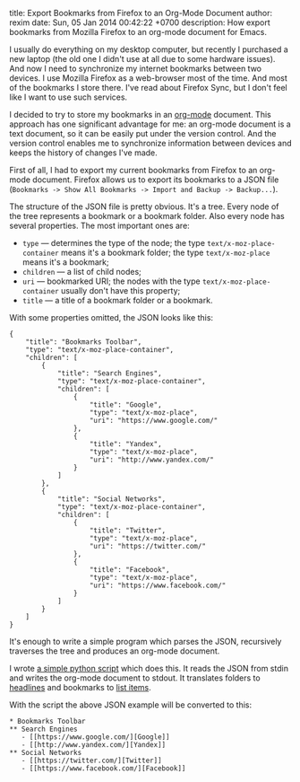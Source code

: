 title: Export Bookmarks from Firefox to an Org-Mode Document
author: rexim
date: Sun, 05 Jan 2014 00:42:22 +0700
description: How export bookmarks from Mozilla Firefox to an org-mode document for Emacs.

I usually do everything on my desktop computer, but recently I
purchased a new laptop (the old one I didn't use at all due to some
hardware issues). And now I need to synchronize my internet bookmarks
between two devices. I use Mozilla Firefox as a web-browser most of
the time. And most of the bookmarks I store there. I've read about
Firefox Sync, but I don't feel like I want to use such services.

I decided to try to store my bookmarks in an
[org-mode](http://orgmode.org/) document. This approach has one
significant advantage for me: an org-mode document is a text document,
so it can be easily put under the version control. And the version
control enables me to synchronize information between devices and
keeps the history of changes I've made.

First of all, I had to export my current bookmarks from Firefox to an
org-mode document. Firefox allows us to export its bookmarks to a JSON
file (`Bookmarks -> Show All Bookmarks -> Import and Backup ->
Backup...`).

The structure of the JSON file is pretty obvious. It's a tree. Every
node of the tree represents a bookmark or a bookmark folder. Also
every node has several properties. The most important ones are:

* `type` &mdash; determines the type of the node; the type
  `text/x-moz-place-container` means it's a bookmark folder; the type
  `text/x-moz-place` means it's a bookmark;
* `children` &mdash; a list of child nodes;
* `uri` &mdash; bookmarked URI; the nodes with the type
  `text/x-moz-place-container` usually don't have this property;
* `title` &mdash; a title of a bookmark folder or a bookmark.

With some properties omitted, the JSON looks like this:

    {
        "title": "Bookmarks Toolbar",
        "type": "text/x-moz-place-container",
        "children": [
            {
                "title": "Search Engines",
                "type": "text/x-moz-place-container",
                "children": [
                    {
                        "title": "Google",
                        "type": "text/x-moz-place",
                        "uri": "https://www.google.com/"
                    },
                    {
                        "title": "Yandex",
                        "type": "text/x-moz-place",
                        "uri": "http://www.yandex.com/"
                    }
                ]
            },
            {
                "title": "Social Networks",
                "type": "text/x-moz-place-container",
                "children": [
                    {
                        "title": "Twitter",
                        "type": "text/x-moz-place",
                        "uri": "https://twitter.com/"
                    },
                    {
                        "title": "Facebook",
                        "type": "text/x-moz-place",
                        "uri": "https://www.facebook.com/"
                    }
                ]
            }
        ]
    }

It's enough to write a simple program which parses the JSON,
recursively traverses the tree and produces an org-mode document.

I wrote
[a simple python script](https://gist.github.com/rexim/8257108) which
does this. It reads the JSON from stdin and writes the org-mode
document to stdout. It translates folders to
[headlines](http://orgmode.org/manual/Headlines.html) and bookmarks to
[list items](http://orgmode.org/manual/Plain-lists.html).

With the script the above JSON example will be converted to this:

    * Bookmarks Toolbar
    ** Search Engines
       - [[https://www.google.com/][Google]]
       - [[http://www.yandex.com/][Yandex]]
    ** Social Networks
       - [[https://twitter.com/][Twitter]]
       - [[https://www.facebook.com/][Facebook]]
